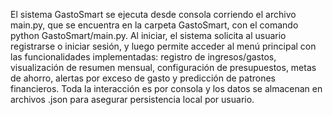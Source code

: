 El sistema GastoSmart se ejecuta desde consola corriendo el archivo main.py, que se encuentra en la carpeta GastoSmart, con el comando python GastoSmart/main.py. Al iniciar, el sistema solicita al usuario registrarse o iniciar sesión, y luego permite acceder al menú principal con las funcionalidades implementadas: registro de ingresos/gastos, visualización de resumen mensual, configuración de presupuestos, metas de ahorro, alertas por exceso de gasto y predicción de patrones financieros. Toda la interacción es por consola y los datos se almacenan en archivos .json para asegurar persistencia local por usuario.
